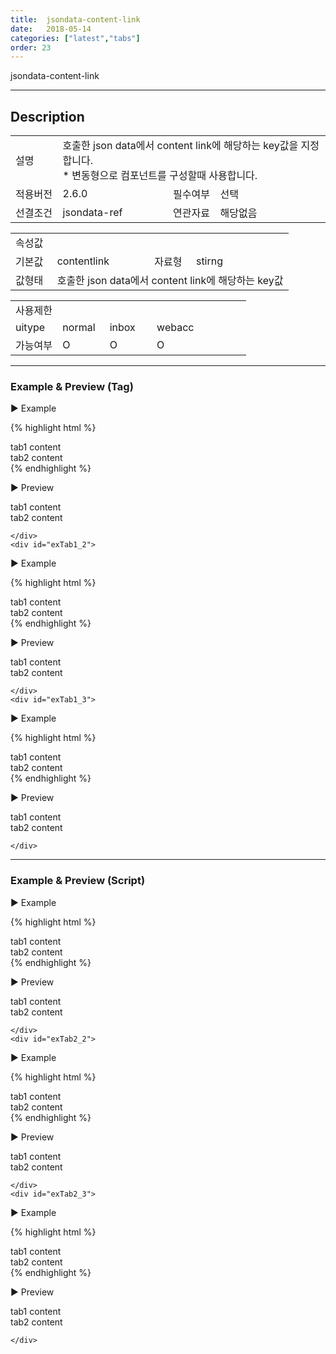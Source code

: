 ```yaml
---
title:  jsondata-content-link
date:   2018-05-14
categories: ["latest","tabs"]
order: 23
---
```


jsondata-content-link

---

## Description

<table style="width:100%">
    <colgroup>
        <col width="15%"/>
        <col width="35%"/>
        <col width="15%"/>
        <col width="35%"/>
    </colgroup>
    <tr>
        <td class="tdTitle">설명</td>
        <td colspan="3">
            호출한 json data에서 content link에 해당하는 key값을 지정합니다.<br>
            * 변동형으로 컴포넌트를 구성할때 사용합니다.
        </td>
    </tr>
    <tr>
        <td class="tdTitle">적용버전</td>
        <td>2.6.0</td>
        <td class="tdTitle">필수여부</td>
        <td>선택</td>
    </tr>
    <tr>
        <td class="tdTitle">선결조건</td>
        <td>jsondata-ref</td>
        <td class="tdTitle">연관자료</td>
        <td>해당없음</td>
    </tr>
</table>
<table style="width:100%">
    <colgroup>
        <col width="15%"/>
        <col width="35%"/>
        <col width="15%"/>
        <col width="35%"/>
    </colgroup>
    <tr>
        <td class="tdTitle tdBg" colspan="4">속성값</td>
    </tr>
    <tr>
        <td class="tdTitle">기본값</td>
        <td>contentlink</td>
        <td class="tdTitle">자료형</td>
        <td>stirng</td>
    </tr>
    <tr>
        <td class="tdTitle">값형태</td>
        <td colspan="3">호출한 json data에서 content link에 해당하는 key값</td>
    </tr>
</table>
<table style="width:100%">
    <colgroup>
        <col width="20%"/>
        <col width="20%"/>
        <col width="20%"/>
        <col width="20%"/>
        <col width="20%"/>
    </colgroup>
    <tr>
        <td class="tdTitle tdBg" colspan="5">사용제한</td>
    </tr>
    <tr>
        <td>uitype</td>
        <td class="tdCenter">normal</td>
        <td class="tdCenter">inbox</td>
        <td class="tdCenter">webacc</td>
        <td></td>
    </tr>
    <tr>
        <td>가능여부</td>
        <td class="tdBlue tdCenter">O</td>
        <td class="tdBlue tdCenter">O</td>
        <td class="tdBlue tdCenter">O</td>
        <td></td>
    </tr>
</table>

---
### Example & Preview (Tag)

<sbux-tabs id="exTab1" name="exTab1" uitype="normal" title-target-id-array="exTab1_1^exTab1_2^exTab1_3" title-text-array="normal(변동형)^inbox(변동형)^webacc(변동형)" is-scrollable="false">
</sbux-tabs>
<div class="tab-content">
    <div id="exTab1_1">

▶ Example

{% highlight html %}
<script>
    var tabJsonData1 = [                
        { "id" : "0", "pid" : "-1", "order" : "1", "text" : "tab1", "targetid" : "tab1_1_1", "contentlinkKey" : "https://softbowllab.github.io/sbux/attribute/latest/input.uitype#input"},
        { "id" : "1", "pid" : "-1", "order" : "2", "text" : "tab2", "targetid" : "tab1_1_2" }
    ];  
</script>
<sbux-tabs id="sbIdx1_1" name="sbTagNm1_1" uitype="normal" jsondata-ref="tabJsonData1" jsondata-close-icon="contentlinkKey" is-scrollable="false"></sbux-tabs>
<div class="tab-content">
    <div id="tab1_1_1">
        tab1 content
    </div>
    <div id="tab1_1_2">
        tab2 content
    </div>
</div>
{% endhighlight %}


<br>

▶ Preview 

<script>
    var tabJsonData1 = [                
        { "id" : "0", "pid" : "-1", "order" : "1", "text" : "tab1", "targetid" : "tab1_1_1", "contentlinkKey" : "./../htmlcontent/aframe.html"},
        { "id" : "1", "pid" : "-1", "order" : "2", "text" : "tab2", "targetid" : "tab1_1_2" }
    ];  
</script>
<sbux-tabs id="sbIdx1_1" name="sbTagNm1_1" uitype="normal" jsondata-ref="tabJsonData1" jsondata-close-icon="contentlinkKey" is-scrollable="false"></sbux-tabs>
<div class="tab-content">
    <div id="tab1_1_1">
        tab1 content
    </div>
    <div id="tab1_1_2">
        tab2 content
    </div>
</div>

    </div>
    <div id="exTab1_2">

▶ Example

{% highlight html %}
<script>
    var tabJsonData2 = [                
        { "id" : "0", "pid" : "-1", "order" : "1", "text" : "tab1", "targetid" : "tab1_2_1", "closeiconKey" : "true" },
        { "id" : "1", "pid" : "-1", "order" : "2", "text" : "tab2", "targetid" : "tab1_2_2", "closeiconKey" : "true" }
    ];  
</script>
<sbux-tabs id="sbIdx1_2" name="sbTagNm1_2" uitype="inbox" jsondata-ref="tabJsonData2" jsondata-close-icon="closeiconKey" is-scrollable="false"></sbux-tabs>
<div class="tab-content">
    <div id="tab1_2_1">
        tab1 content
    </div>
    <div id="tab1_2_2">
        tab2 content
    </div>
</div>
{% endhighlight %}


<br>

▶ Preview 

<script>
    var tabJsonData2 = [                
        { "id" : "0", "pid" : "-1", "order" : "1", "text" : "tab1", "targetid" : "tab1_2_1", "closeiconKey" : "true" },
        { "id" : "1", "pid" : "-1", "order" : "2", "text" : "tab2", "targetid" : "tab1_2_2", "closeiconKey" : "true" }
    ];  
</script>
<sbux-tabs id="sbIdx1_2" name="sbTagNm1_2" uitype="inbox" jsondata-ref="tabJsonData2" jsondata-close-icon="closeiconKey" is-scrollable="false"></sbux-tabs>
<div class="tab-content">
    <div id="tab1_2_1">
        tab1 content
    </div>
    <div id="tab1_2_2">
        tab2 content
    </div>
</div>

    </div>
    <div id="exTab1_3">

▶ Example

{% highlight html %}
<script>
    var tabJsonData3 = [                
        { "id" : "0", "pid" : "-1", "order" : "1", "text" : "tab1", "targetid" : "tab1_3_1", "closeiconKey" : "true" },
        { "id" : "1", "pid" : "-1", "order" : "2", "text" : "tab2", "targetid" : "tab1_3_2", "closeiconKey" : "true" }
    ];  
</script>
<sbux-tabs id="sbIdx1_3" name="sbTagNm1_3" uitype="webacc" jsondata-ref="tabJsonData3" jsondata-close-icon="closeiconKey" is-scrollable="false"></sbux-tabs>
<div class="tab-content">
    <div id="tab1_3_1">
        tab1 content
    </div>
    <div id="tab1_3_2">
        tab2 content
    </div>
</div>
{% endhighlight %}


<br>

▶ Preview 

<script>
    var tabJsonData3 = [                
        { "id" : "0", "pid" : "-1", "order" : "1", "text" : "tab1", "targetid" : "tab1_3_1", "closeiconKey" : "true" },
        { "id" : "1", "pid" : "-1", "order" : "2", "text" : "tab2", "targetid" : "tab1_3_2", "closeiconKey" : "true" }
    ];  
</script>
<sbux-tabs id="sbIdx1_3" name="sbTagNm1_3" uitype="webacc" jsondata-ref="tabJsonData3" jsondata-close-icon="closeiconKey" is-scrollable="false"></sbux-tabs>
<div class="tab-content">
    <div id="tab1_3_1">
        tab1 content
    </div>
    <div id="tab1_3_2">
        tab2 content
    </div>
</div>

    </div>
</div>

---
### Example & Preview (Script)

<sbux-tabs id="exTab2" name="exTab2" uitype="normal" title-target-id-array="exTab2_1^exTab2_2^exTab2_3" title-text-array="normal(변동형)^inbox(변동형)^webacc(변동형)" is-scrollable="false">
</sbux-tabs>
<div class="tab-content">
    <div id="exTab2_1">

▶ Example

{% highlight html %}
<div id="sbArea2_1"></div>
<div class="tab-content">
    <div id="tab2_1_1">
        tab1 content
    </div>
    <div id="tab2_1_2">
        tab2 content
    </div>
</div>
<script>
    var tabJsonData4 = [                
        { "id" : "0", "pid" : "-1", "order" : "1", "text" : "tab1", "targetid" : "tab2_1_1", "closeiconKey" : "true" },
        { "id" : "1", "pid" : "-1", "order" : "2", "text" : "tab2", "targetid" : "tab2_1_2", "closeiconKey" : "true" }
    ]; 
    $(document).ready(function(){
        $('#sbArea2_1').sbTabs({
            name : 'sbScriptNm2_1',
            uitype : 'normal',
            jsondataRef : 'tabJsonData4',
            jsondataCloseIcon : 'closeiconKey',
            isScrollable : false
        });
    }); 
</script>
{% endhighlight %}

<br>

▶ Preview 

<div id="sbArea2_1"></div>
<div class="tab-content">
    <div id="tab2_1_1">
        tab1 content
    </div>
    <div id="tab2_1_2">
        tab2 content
    </div>
</div>
<script>
    var tabJsonData4 = [                
        { "id" : "0", "pid" : "-1", "order" : "1", "text" : "tab1", "targetid" : "tab2_1_1", "closeiconKey" : "true" },
        { "id" : "1", "pid" : "-1", "order" : "2", "text" : "tab2", "targetid" : "tab2_1_2", "closeiconKey" : "true" }
    ]; 
    $(document).ready(function(){
        $('#sbArea2_1').sbTabs({
            name : 'sbScriptNm2_1',
            uitype : 'normal',
            jsondataRef : 'tabJsonData4',
            jsondataCloseIcon : 'closeiconKey',
            isScrollable : false
        });
    }); 
</script>

    </div>
    <div id="exTab2_2">

▶ Example

{% highlight html %}
<div id="sbArea2_2"></div>
<div class="tab-content">
    <div id="tab2_2_1">
        tab1 content
    </div>
    <div id="tab2_2_2">
        tab2 content
    </div>
</div>
<script>
    var tabJsonData5 = [                
        { "id" : "0", "pid" : "-1", "order" : "1", "text" : "tab1", "targetid" : "tab2_2_1", "closeiconKey" : "true" },
        { "id" : "1", "pid" : "-1", "order" : "2", "text" : "tab2", "targetid" : "tab2_2_2", "closeiconKey" : "true" }
    ]; 
    $(document).ready(function(){
        $('#sbArea2_2').sbTabs({
            name : 'sbScriptNm2_2',
            uitype : 'inbox',
            jsondataRef : 'tabJsonData5',
            jsondataCloseIcon : 'closeiconKey',
            isScrollable : false
        });
    });  
</script>
{% endhighlight %}

<br>

▶ Preview 

<div id="sbArea2_2"></div>
<div class="tab-content">
    <div id="tab2_2_1">
        tab1 content
    </div>
    <div id="tab2_2_2">
        tab2 content
    </div>
</div>
<script>
    var tabJsonData5 = [                
        { "id" : "0", "pid" : "-1", "order" : "1", "text" : "tab1", "targetid" : "tab2_2_1", "closeiconKey" : "true" },
        { "id" : "1", "pid" : "-1", "order" : "2", "text" : "tab2", "targetid" : "tab2_2_2", "closeiconKey" : "true" }
    ]; 
    $(document).ready(function(){
        $('#sbArea2_2').sbTabs({
            name : 'sbScriptNm2_2',
            uitype : 'inbox',
            jsondataRef : 'tabJsonData5',
            jsondataCloseIcon : 'closeiconKey',
            isScrollable : false
        });
    });  
</script>

    </div>
    <div id="exTab2_3">

▶ Example

{% highlight html %}
<div id="sbArea2_3"></div>
<div class="tab-content">
    <div id="tab2_3_1">
        tab1 content
    </div>
    <div id="tab2_3_2">
        tab2 content
    </div>
</div>
<script>
    var tabJsonData6 = [                
        { "id" : "0", "pid" : "-1", "order" : "1", "text" : "tab1", "targetid" : "tab2_3_1", "closeiconKey" : "true" },
        { "id" : "1", "pid" : "-1", "order" : "2", "text" : "tab2", "targetid" : "tab2_3_2", "closeiconKey" : "true" }
    ]; 
    $(document).ready(function(){
        $('#sbArea2_3').sbTabs({
            name : 'sbScriptNm2_3',
            uitype : 'webacc',
            jsondataRef : 'tabJsonData6',
            jsondataCloseIcon : 'closeiconKey',
            isScrollable : false
        });
    });  
</script>
{% endhighlight %}

<br>

▶ Preview 

<div id="sbArea2_3"></div>
<div class="tab-content">
    <div id="tab2_3_1">
        tab1 content
    </div>
    <div id="tab2_3_2">
        tab2 content
    </div>
</div>
<script>
    var tabJsonData6 = [                
        { "id" : "0", "pid" : "-1", "order" : "1", "text" : "tab1", "targetid" : "tab2_3_1", "closeiconKey" : "true" },
        { "id" : "1", "pid" : "-1", "order" : "2", "text" : "tab2", "targetid" : "tab2_3_2", "closeiconKey" : "true" }
    ]; 
    $(document).ready(function(){
        $('#sbArea2_3').sbTabs({
            name : 'sbScriptNm2_3',
            uitype : 'webacc',
            jsondataRef : 'tabJsonData6',
            jsondataCloseIcon : 'closeiconKey',
            isScrollable : false
        });
    });  
</script>

    </div>
</div>